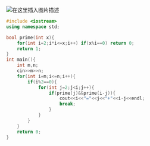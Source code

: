 ![在这里插入图片描述](https://pic.2ge.org/cdn/?url=https://img-blog.csdnimg.cn/img_convert/7a04c8b1d5e6f09386ae573e65404c73.png)

```cpp
#include <iostream>
using namespace std;

bool prime(int x){
	for(int i=2;i*i<=x;i++) if(x%i==0) return 0;
	return 1;
}
int main(){
	int m,n;
	cin>>m>>n;
	for(int i=m;i<=n;i++){
		if(i%2==0){
			for(int j=2;j<i;j++){
				if(prime(j)&&prime(i-j)){
					cout<<i<<"="<<j<<"+"<<i-j<<endl;
					break;
				}
			}
		}
	}
	return 0;
}
```

